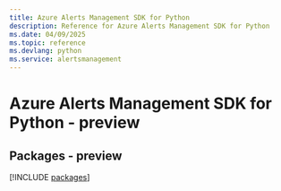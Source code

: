 ```yaml
---
title: Azure Alerts Management SDK for Python
description: Reference for Azure Alerts Management SDK for Python
ms.date: 04/09/2025
ms.topic: reference
ms.devlang: python
ms.service: alertsmanagement
---
```

# Azure Alerts Management SDK for Python - preview
## Packages - preview
[!INCLUDE [packages](alerts-management-index.md)]